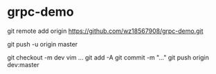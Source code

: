 # grpc-demo

git remote add origin https://github.com/wz18567908/grpc-demo.git

git push -u origin master

git checkout -m dev
vim ...
git add -A
git commit -m "..."
git push origin dev:master
